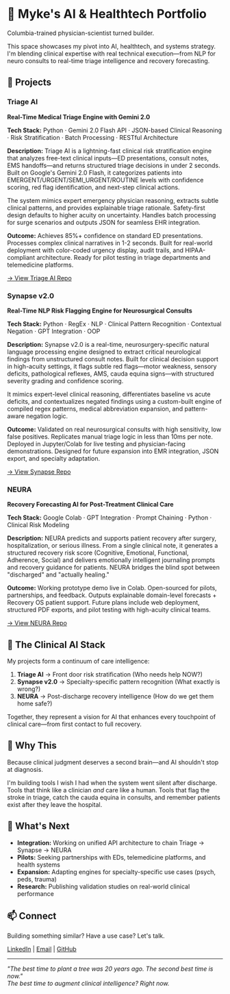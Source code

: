# 🧠 Myke's AI & Healthtech Portfolio

Columbia-trained physician-scientist turned builder.

This space showcases my pivot into AI, healthtech, and systems strategy. I'm blending clinical expertise with real technical execution—from NLP for neuro consults to real-time triage intelligence and recovery forecasting.

## 🔧 Projects

### Triage AI
**Real-Time Medical Triage Engine with Gemini 2.0**

**Tech Stack:** Python · Gemini 2.0 Flash API · JSON-based Clinical Reasoning · Risk Stratification · Batch Processing · RESTful Architecture

**Description:** Triage AI is a lightning-fast clinical risk stratification engine that analyzes free-text clinical inputs—ED presentations, consult notes, EMS handoffs—and returns structured triage decisions in under 2 seconds. Built on Google's Gemini 2.0 Flash, it categorizes patients into EMERGENT/URGENT/SEMI_URGENT/ROUTINE levels with confidence scoring, red flag identification, and next-step clinical actions.

The system mimics expert emergency physician reasoning, extracts subtle clinical patterns, and provides explainable triage rationale. Safety-first design defaults to higher acuity on uncertainty. Handles batch processing for surge scenarios and outputs JSON for seamless EHR integration.

**Outcome:** Achieves 85%+ confidence on standard ED presentations. Processes complex clinical narratives in 1-2 seconds. Built for real-world deployment with color-coded urgency display, audit trails, and HIPAA-compliant architecture. Ready for pilot testing in triage departments and telemedicine platforms.

[→ View Triage AI Repo](https://github.com/neuron-cloud/triage-ai)

### Synapse v2.0
**Real-Time NLP Risk Flagging Engine for Neurosurgical Consults**

**Tech Stack:** Python · RegEx · NLP · Clinical Pattern Recognition · Contextual Negation · GPT Integration · OOP

**Description:** Synapse v2.0 is a real-time, neurosurgery-specific natural language processing engine designed to extract critical neurological findings from unstructured consult notes. Built for clinical decision support in high-acuity settings, it flags subtle red flags—motor weakness, sensory deficits, pathological reflexes, AMS, cauda equina signs—with structured severity grading and confidence scoring.

It mimics expert-level clinical reasoning, differentiates baseline vs acute deficits, and contextualizes negated findings using a custom-built engine of compiled regex patterns, medical abbreviation expansion, and pattern-aware negation logic.

**Outcome:** Validated on real neurosurgical consults with high sensitivity, low false positives. Replicates manual triage logic in less than 10ms per note. Deployed in Jupyter/Colab for live testing and physician-facing demonstrations. Designed for future expansion into EMR integration, JSON export, and specialty adaptation.

[→ View Synapse Repo](https://github.com/neuron-cloud/synapse)

### NEURA
**Recovery Forecasting AI for Post-Treatment Clinical Care**

**Tech Stack:** Google Colab · GPT Integration · Prompt Chaining · Python · Clinical Risk Modeling

**Description:** NEURA predicts and supports patient recovery after surgery, hospitalization, or serious illness. From a single clinical note, it generates a structured recovery risk score (Cognitive, Emotional, Functional, Adherence, Social) and delivers emotionally intelligent journaling prompts and recovery guidance for patients. NEURA bridges the blind spot between "discharged" and "actually healing."

**Outcome:** Working prototype demo live in Colab. Open-sourced for pilots, partnerships, and feedback. Outputs explainable domain-level forecasts + Recovery OS patient support. Future plans include web deployment, structured PDF exports, and pilot testing with high-acuity clinical teams.

[→ View NEURA Repo](https://github.com/neuron-cloud/neura)

## 🎯 The Clinical AI Stack

My projects form a continuum of care intelligence:

1. **Triage AI** → Front door risk stratification (Who needs help NOW?)
2. **Synapse v2.0** → Specialty-specific pattern recognition (What exactly is wrong?)
3. **NEURA** → Post-discharge recovery intelligence (How do we get them home safe?)

Together, they represent a vision for AI that enhances every touchpoint of clinical care—from first contact to full recovery.

## 💬 Why This

Because clinical judgment deserves a second brain—and AI shouldn't stop at diagnosis.

I'm building tools I wish I had when the system went silent after discharge. Tools that think like a clinician *and* care like a human. Tools that flag the stroke in triage, catch the cauda equina in consults, and remember patients exist after they leave the hospital.

## 🚀 What's Next

- **Integration:** Working on unified API architecture to chain Triage → Synapse → NEURA
- **Pilots:** Seeking partnerships with EDs, telemedicine platforms, and health systems
- **Expansion:** Adapting engines for specialty-specific use cases (psych, peds, trauma)
- **Research:** Publishing validation studies on real-world clinical performance

## 📫 Connect

Building something similar? Have a use case? Let's talk.

[LinkedIn](https://www.linkedin.com/in/mychael-delgardo-a258a8357/) | [Email](mailto:mwdelgardo@gmail.com) | [GitHub](https://github.com/neuron-cloud)

---

*"The best time to plant a tree was 20 years ago. The second best time is now."*  
*The best time to augment clinical intelligence? Right now.*
